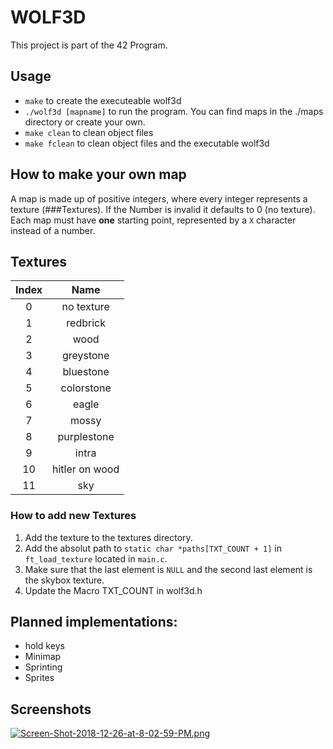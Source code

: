 # WOLF3D
This project is part of the 42 Program. 

## Usage
- `make` to create the executeable wolf3d
- `./wolf3d [mapname]` to run the program. You can find maps in the ./maps directory or create your own.
- `make clean` to clean object files
- `make fclean` to clean object files and the executable wolf3d

## How to make your own map
A map is made up of positive integers, where every integer represents a texture (###Textures).
If the Number is invalid it defaults to 0 (no texture).
Each map must have **one** starting point, represented by a `X` character instead of a number.

## Textures
| Index | Name           |
|:-----:|:--------------:|
| 0     |  no texture    |
| 1     | redbrick       |
| 2     | wood           |
| 3     | greystone      |
| 4     | bluestone      |
| 5     | colorstone     |
| 6     | eagle          |
| 7     | mossy          |
| 8     | purplestone    |
| 9     | intra          |
| 10    | hitler on wood |
| 11    | sky            |

### How to add new Textures
1. Add the texture to the textures directory.
2. Add the absolut path to `static char *paths[TXT_COUNT + 1]` in `ft_load_texture` located in `main.c`.
3. Make sure that the last element is `NULL` and the second last element is the skybox texture.
3. Update the Macro TXT_COUNT in wolf3d.h  

## Planned implementations:
- hold keys
- Minimap
- Sprinting
- Sprites

## Screenshots
[![Screen-Shot-2018-12-26-at-8-02-59-PM.png](https://i.postimg.cc/pLvdgXKX/Screen-Shot-2018-12-26-at-8-02-59-PM.png)](https://postimg.cc/tYry6brL)
